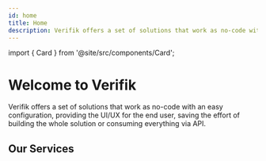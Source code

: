 ```yaml
---
id: home
title: Home
description: Verifik offers a set of solutions that work as no-code with an easy configuration, providing the UI/UX for the end user, saving the effort of building the whole solution or consuming everything via API
---
```


import { Card } from '@site/src/components/Card';

# Welcome to Verifik

Verifik offers a set of solutions that work as no-code with an easy configuration, providing the UI/UX for the end user, saving the effort of building the whole solution or consuming everything via API.

## Our Services

<div className="row">
  <div className="col col--6">
    <Card
      title="Database Screening"
      description="Data validation (customers, companies, vehicles) from multiple global sources. The ideal solution for KYC/KYB, AML and more, ensuring the integrity and authenticity of your end-user data."
      image="/img/services/database-screening.png"
      link="/smartcheck/smartcheck"
    />
  </div>
  <div className="col col--6">
    <Card
      title="SmartAccess"
      description="A no-code solution to manage access to your platform securely and efficiently. By combining OTP codes and facial recognition with liveness detection, we offer a fast and hassle-free login experience."
      image="/img/services/smartaccess.png"
      link="/smartaccess/smartaccess"
    />
  </div>
</div>

<div className="row">
  <div className="col col--6">
    <Card
      title="Access"
      description="Everything that Smart Access has to offer but on the API level, giving the flexibility to code a custom solution based on your company needs."
      image="/img/services/access.png"
      link="/access/access"
    />
  </div>
  <div className="col col--6">
    <Card
      title="SmartEnroll"
      description="Perform a complete user onboarding process with advanced identity verification technologies such as facial recognition, ID Validations & Background checks, ensuring secure and effective registration."
      image="/img/services/smartenroll.png"
      link="/smartenroll/smartenroll"
    />
  </div>
</div>

<div className="row">
  <div className="col col--6">
    <Card
      title="Enroll"
      description="This solution includes everything that SmartEnroll does but on the API level, giving the flexibility to code a custom solution based on your company needs."
      image="/img/services/enroll.png"
      link="/enroll/enroll"
    />
  </div>
</div>